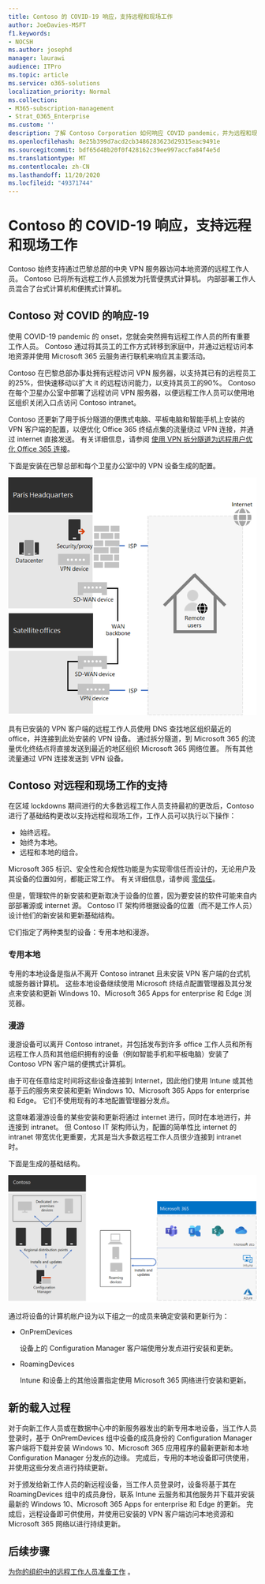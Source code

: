 ```yaml
---
title: Contoso 的 COVID-19 响应，支持远程和现场工作
author: JoeDavies-MSFT
f1.keywords:
- NOCSH
ms.author: josephd
manager: laurawi
audience: ITPro
ms.topic: article
ms.service: o365-solutions
localization_priority: Normal
ms.collection:
- M365-subscription-management
- Strat_O365_Enterprise
ms.custom: ''
description: 了解 Contoso Corporation 如何响应 COVID pandemic，并为远程和现场工作设计其软件安装和更新基础结构。
ms.openlocfilehash: 8e25b399d7acd2cb3486283623d29315eac9491e
ms.sourcegitcommit: bdf65d48b20f0f428162c39ee997accfa84f4e5d
ms.translationtype: MT
ms.contentlocale: zh-CN
ms.lasthandoff: 11/20/2020
ms.locfileid: "49371744"
---
```

# <a name="contosos-covid-19-response-and-support-for-remote-and-onsite-work"></a>Contoso 的 COVID-19 响应，支持远程和现场工作

Contoso 始终支持通过巴黎总部的中央 VPN 服务器访问本地资源的远程工作人员。 Contoso 已将所有远程工作人员颁发为托管便携式计算机。 内部部署工作人员混合了台式计算机和便携式计算机。

## <a name="contosos-response-to-covid-19"></a>Contoso 对 COVID 的响应-19

使用 COVID-19 pandemic 的 onset，您就会突然拥有远程工作人员的所有重要工作人员。 Contoso 通过将其员工的工作方式转移到家庭中，并通过远程访问本地资源并使用 Microsoft 365 云服务进行联机来响应其主要活动。

Contoso 在巴黎总部办事处拥有远程访问 VPN 服务器，以支持其已有的远程员工的25%，但快速移动以扩大 it 的远程访问能力，以支持其员工的90%。 Contoso 在每个卫星办公室中部署了远程访问 VPN 服务器，以便远程工作人员可以使用地区组织关闭入口点访问 Contoso intranet。

Contoso 还更新了用于拆分隧道的便携式电脑、平板电脑和智能手机上安装的 VPN 客户端的配置，以便优化 Office 365 终结点集的流量绕过 VPN 连接，并通过 internet 直接发送。 有关详细信息，请参阅 [使用 VPN 拆分隧道为远程用户优化 Office 365 连接](../enterprise/microsoft-365-vpn-split-tunnel.md)。

下面是安装在巴黎总部和每个卫星办公室中的 VPN 设备生成的配置。 

![Contoso 的 VPN 基础结构](../media/contoso-remote-onsite-work/contoso-vpn-infrastructure.png)

具有已安装的 VPN 客户端的远程工作人员使用 DNS 查找地区组织最近的 office，并连接到此处安装的 VPN 设备。 通过拆分隧道，到 Microsoft 365 的流量优化终结点将直接发送到最近的地区组织 Microsoft 365 网络位置。 所有其他流量通过 VPN 连接发送到 VPN 设备。

## <a name="contosos-support-for-remote-and-onsite-work"></a>Contoso 对远程和现场工作的支持

在区域 lockdowns 期间进行的大多数远程工作人员支持最初的更改后，Contoso 进行了基础结构更改以支持远程和现场工作，工作人员可以执行以下操作：

- 始终远程。
- 始终为本地。
- 远程和本地的组合。

Microsoft 365 标识、安全性和合规性功能是为实现零信任而设计的，无论用户及其设备的位置如何，都能正常工作。 有关详细信息，请参阅 [零信任](https://www.microsoft.com/security/business/zero-trust)。

但是，管理软件的新安装和更新取决于设备的位置，因为要安装的软件可能来自内部部署源或 internet 源。 Contoso IT 架构师根据设备的位置（而不是工作人员）设计他们的新安装和更新基础结构。

它们指定了两种类型的设备：专用本地和漫游。

### <a name="dedicated-on-premises"></a>专用本地

专用的本地设备是指从不离开 Contoso intranet 且未安装 VPN 客户端的台式机或服务器计算机。 这些本地设备继续使用 Microsoft 终结点配置管理器及其分发点来安装和更新 Windows 10、Microsoft 365 Apps for enterprise 和 Edge 浏览器。

### <a name="roaming"></a>漫游

漫游设备可以离开 Contoso intranet，并包括发布到许多 office 工作人员和所有远程工作人员和其他组织拥有的设备（例如智能手机和平板电脑）安装了 Contoso VPN 客户端的便携式计算机。 

由于可在任意给定时间将这些设备连接到 Internet，因此他们使用 Intune 或其他基于云的服务来安装和更新 Windows 10、Microsoft 365 Apps for enterprise 和 Edge。 它们不使用现有的本地配置管理器分发点。

这意味着漫游设备的某些安装和更新将通过 internet 进行，同时在本地进行，并连接到 intranet。 但 Contoso IT 架构师认为，配置的简单性比 internet 的 intranet 带宽优化更重要，尤其是当大多数远程工作人员很少连接到 intranet 时。

下面是生成的基础结构。

![Contoso 的安装和更新基础结构](../media/contoso-remote-onsite-work/contoso-updates-infrastructure.png)

通过将设备的计算机帐户设为以下组之一的成员来确定安装和更新行为：

- OnPremDevices

  设备上的 Configuration Manager 客户端使用分发点进行安装和更新。

- RoamingDevices

  Intune 和设备上的其他设置指定使用 Microsoft 365 网络进行安装和更新。

## <a name="new-onboarding-process"></a>新的载入过程

对于向新工作人员或在数据中心中的新服务器发出的新专用本地设备，当工作人员登录时，基于 OnPremDevices 组中设备的成员身份的 Configuration Manager 客户端将下载并安装 Windows 10、Microsoft 365 应用程序的最新更新和本地 Configuration Manager 分发点的边缘。 完成后，专用的本地设备即可供使用，并使用这些分发点进行持续更新。

对于颁发给新工作人员的新远程设备，当工作人员登录时，设备将基于其在 RoamingDevices 组中的成员身份，联系 Intune 云服务和其他服务并下载并安装最新的 Windows 10、Microsoft 365 Apps for enterprise 和 Edge 的更新。 完成后，远程设备即可供使用，并使用已安装的 VPN 客户端访问本地资源和 Microsoft 365 网络以进行持续更新。

## <a name="next-step"></a>后续步骤

[为你的组织中的远程工作人员准备工作](empower-people-to-work-remotely.md) 。
